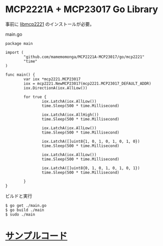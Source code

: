# MCP2221A + MCP23017 Go Library

事前に [libmcp2221](../libmcp2221) のインストールが必要。


main.go

	package main
	
	import (
	        "github.com/mamemomonga/MCP2221A-MCP23017/go/mcp2221"
	        "time"
	)
	
	func main() {
	        var iox *mcp2221.MCP23017
	        iox = mcp2221.NewMCP23017(mcp2221.MCP23017_DEFAULT_ADDR)
	        iox.DirectionA(iox.AllLow())
	
	        for true {
	                iox.LatchA(iox.AllLow())
	                time.Sleep(500 * time.Millisecond)
	
	                iox.LatchA(iox.AllHigh())
	                time.Sleep(500 * time.Millisecond)
	
	                iox.LatchA(iox.AllLow())
	                time.Sleep(500 * time.Millisecond)
	
	                iox.LatchA([]uint8{1, 0, 1, 0, 1, 0, 1, 0})
	                time.Sleep(500 * time.Millisecond)
	
	                iox.LatchA(iox.AllLow())
	                time.Sleep(500 * time.Millisecond)
	
	                iox.LatchA([]uint8{0, 1, 0, 1, 0, 1, 0, 1})
	                time.Sleep(500 * time.Millisecond)
	
	        }
	}

ビルドと実行

	$ go get ./main.go
	$ go build ./main
	$ sudo ./main

# [サンプルコード](./examples)

